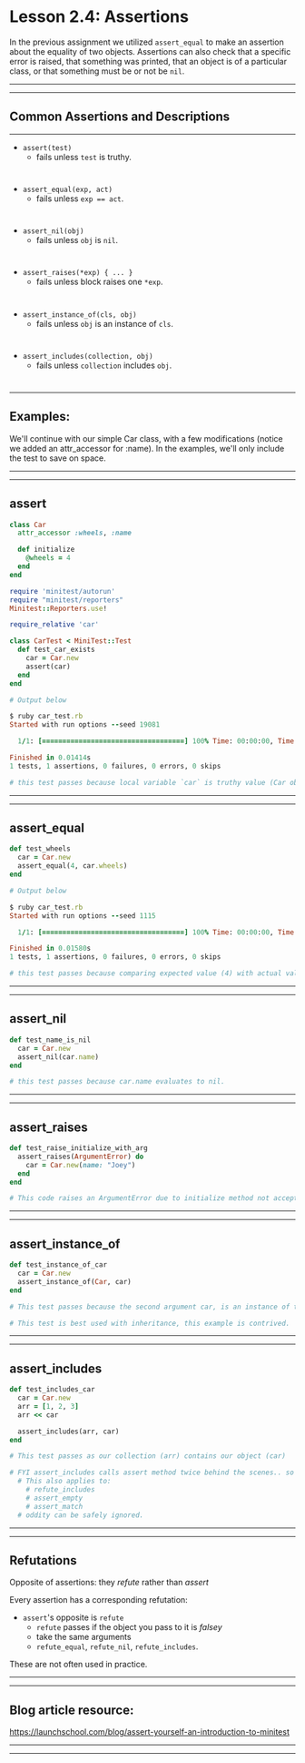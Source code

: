# Lesson 2.4: Assertions

In the previous assignment we utilized `assert_equal` to make an assertion about the equality of two objects. Assertions can also check that a specific error is raised, that something was printed, that an object is of a particular class, or that something must be or not be `nil`. 

---
---

## Common Assertions and Descriptions
---
- `assert(test)`                      
  - fails unless `test` is truthy.
#
- `assert_equal(exp, act)`            
  - fails unless `exp == act`.
#
- `assert_nil(obj)`                   
  - fails unless `obj` is `nil`.
#
- `assert_raises(*exp) { ... }`       
  - fails unless block raises one `*exp`. 
#
- `assert_instance_of(cls, obj)`      
  - fails unless `obj` is an instance of `cls`. 
#
- `assert_includes(collection, obj)`  
  - fails unless `collection` includes `obj`. 
#

---

## Examples: 

We'll continue with our simple Car class, with a few modifications (notice we added an attr_accessor for :name). In the examples, we'll only include the test to save on space.

---
---

## assert
```ruby 
class Car 
  attr_accessor :wheels, :name 

  def initialize
    @wheels = 4
  end 
end 
```

```ruby 
require 'minitest/autorun'
require "minitest/reporters"
Minitest::Reporters.use!

require_relative 'car'

class CarTest < MiniTest::Test
  def test_car_exists
    car = Car.new 
    assert(car)
  end 
end

# Output below 

$ ruby car_test.rb
Started with run options --seed 19081

  1/1: [===================================] 100% Time: 00:00:00, Time: 00:00:00

Finished in 0.01414s
1 tests, 1 assertions, 0 failures, 0 errors, 0 skips

# this test passes because local variable `car` is truthy value (Car object).
```

---
---

## assert_equal
```ruby 
def test_wheels
  car = Car.new 
  assert_equal(4, car.wheels)
end

# Output below 

$ ruby car_test.rb
Started with run options --seed 1115

  1/1: [===================================] 100% Time: 00:00:00, Time: 00:00:00

Finished in 0.01580s
1 tests, 1 assertions, 0 failures, 0 errors, 0 skips

# this test passes because comparing expected value (4) with actual value (4)
```

---
---

## assert_nil 
```ruby 
def test_name_is_nil 
  car = Car.new 
  assert_nil(car.name)
end 

# this test passes because car.name evaluates to nil. 
```

---
---

## assert_raises 
```ruby 
def test_raise_initialize_with_arg 
  assert_raises(ArgumentError) do 
    car = Car.new(name: "Joey")
  end 
end 

# This code raises an ArgumentError due to initialize method not accepting any arguments. This test passes because correct error was raised. 
```

---
---

## assert_instance_of 
```ruby 
def test_instance_of_car 
  car = Car.new 
  assert_instance_of(Car, car)
end 

# This test passes because the second argument car, is an instance of the first argument (Car) class. 

# This test is best used with inheritance, this example is contrived.
```

---
---

## assert_includes 
```ruby 
def test_includes_car 
  car = Car.new 
  arr = [1, 2, 3]
  arr << car 

  assert_includes(arr, car)
end 

# This test passes as our collection (arr) contains our object (car)

# FYI assert_includes calls assert method twice behind the scenes.. so we will get two assertions rather than 1. 
  # This also applies to: 
    # refute_includes
    # assert_empty 
    # assert_match
  # oddity can be safely ignored. 
```

---
---

## Refutations 
Opposite of assertions: they *refute* rather than *assert*

Every assertion has a corresponding refutation: 
  - `assert`'s opposite is `refute`
    - `refute` passes if the object you pass to it is *falsey* 
    - take the same arguments 
    - `refute_equal`, `refute_nil`, `refute_includes`. 

These are not often used in practice. 

---
---

Blog article resource:
---

https://launchschool.com/blog/assert-yourself-an-introduction-to-minitest

---
---